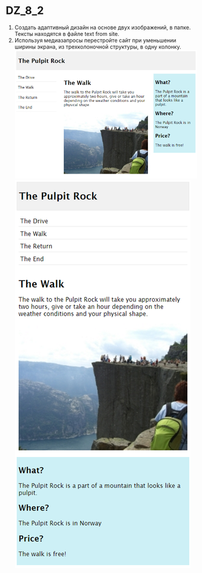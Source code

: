 # DZ_8_2
1. Создать адаптивный дизайн на основе двух изображений, в папке. Тексты находятся в файле text from site.
2. Используя медиазапросы перестройте сайт при уменьшении ширины экрана, из трехколоночной структуры, в одну колонку. 
![rezultat](https://github.com/tori190386/DZ_8_2/blob/master/img/1.PNG)
![rezultat](https://github.com/tori190386/DZ_8_2/blob/master/img/2.PNG)

